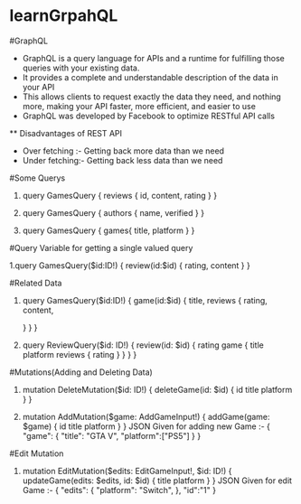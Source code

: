 # learnGrpahQL

#GraphQL

- GraphQL is a query language for APIs and a runtime for fulfilling those queries with your existing data.
- It provides a complete and understandable description of the data in your API
- This allows clients to request exactly the data they need, and nothing more, making your API faster, more efficient, and easier to use
- GraphQL was developed by Facebook to optimize RESTful API calls

\*\* Disadvantages of REST API

- Over fetching :- Getting back more data than we need
- Under fetching:- Getting back less data than we need


#Some Querys

1. query GamesQuery {
  reviews {
   id,
   content,
   rating
 }
}

2. query GamesQuery {
 authors {
   name,
   verified
 }
}

3. query GamesQuery {
  games{
    title,
    platform
  }
}

#Query Variable for getting a single valued query

1.query GamesQuery($id:ID!) {
   review(id:$id) {
     rating,
     content
   }
 }


#Related Data

1. query GamesQuery($id:ID!) {
  game(id:$id) {
   title,
   reviews {
     rating,
     content,
     
   }
  }
}

2. query ReviewQuery($id: ID!) {
  review(id: $id) {
    rating
    game {
      title
      platform
      reviews {
        rating
      }
    }
  }
}

#Mutations(Adding and Deleting Data)

1. mutation DeleteMutation($id: ID!) {
  deleteGame(id: $id) {
    id
    title
    platform
  }
}

2. mutation AddMutation($game: AddGameInput!) {
  addGame(game: $game) {
    id
    title
    platform
  }
}
   JSON Given for adding new Game :-
  {
   "game": {
     "title": "GTA V",
     "platform":["PS5"]
   }
  }

#Edit Mutation

1. mutation EditMutation($edits: EditGameInput!, $id: ID!) {
  updateGame(edits: $edits, id: $id) {
    title
    platform
  }
}
  JSON Given for edit Game :-
   {
   "edits": {
     "platform": "Switch",
   },
   "id":"1"
   }
